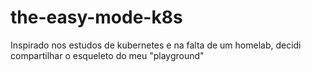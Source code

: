# the-easy-mode-k8s
Inspirado nos estudos de kubernetes e na falta de um homelab, decidi compartilhar o esqueleto do meu "playground"
